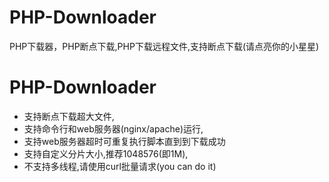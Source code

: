 # PHP-Downloader
PHP下载器，PHP断点下载,PHP下载远程文件,支持断点下载(请点亮你的小星星)

# PHP-Downloader

- 支持断点下载超大文件,
- 支持命令行和web服务器(nginx/apache)运行,
- 支持web服务器超时可重复执行脚本直到到下载成功
- 支持自定义分片大小,推荐1048576(即1M),
- 不支持多线程,请使用curl批量请求(you can do it)
